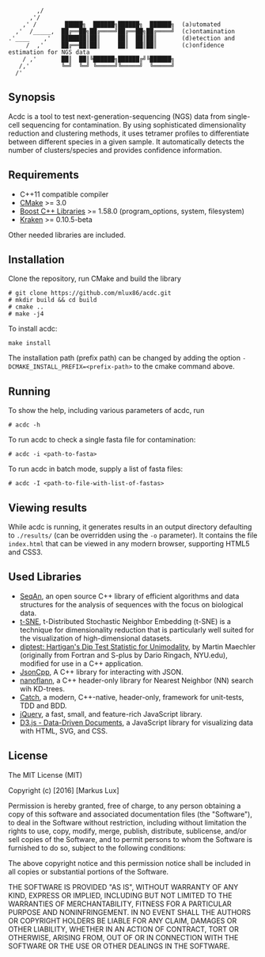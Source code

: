 ```
        ,/
      ,'/
    ,' /        █████╗  ██████╗██████╗  ██████╗  (a)utomated
  ,'  /_____,  ██╔══██╗██╔════╝██╔══██╗██╔════╝  (c)ontamination
.'____    ,'   ███████║██║     ██║  ██║██║       (d)etection and
     /  ,'     ██╔══██║██║     ██║  ██║██║       (c)onfidence estimation for NGS data
    / ,'       ██║  ██║╚██████╗██████╔╝╚██████╗
   /,'         ╚═╝  ╚═╝ ╚═════╝╚═════╝  ╚═════╝
  /'
```

## Synopsis

Acdc is a tool to test next-generation-sequencing (NGS) data from single-cell sequencing for contamination. By using sophisticated dimensionality reduction and clustering methods, it uses tetramer profiles to differentiate between different species in a given sample. It automatically detects the number of clusters/species and provides confidence information. 

## Requirements

* C++11 compatible compiler
* [CMake](https://cmake.org/) >= 3.0
* [Boost C++ Libraries](http://www.boost.org) >= 1.58.0 (program_options, system, filesystem)
* [Kraken](https://github.com/DerrickWood/kraken) >= 0.10.5-beta

Other needed libraries are included.

## Installation

Clone the repository, run CMake and build the library

```
# git clone https://github.com/mlux86/acdc.git
# mkdir build && cd build
# cmake ..
# make -j4
```

To install acdc:

```
make install
```

The installation path (prefix path) can be changed by adding the option `-DCMAKE_INSTALL_PREFIX=<prefix-path>` to the cmake command above.

## Running

To show the help, including various parameters of acdc, run

```
# acdc -h
```

To run acdc to check a single fasta file for contamination:

```
# acdc -i <path-to-fasta>
```

To run acdc in batch mode, supply a list of fasta files:

```
# acdc -I <path-to-file-with-list-of-fastas>
```

## Viewing results

While acdc is running, it generates results in an output directory defaulting to `./results/` (can be overridden using the `-o` parameter).
It contains the file `index.html` that can be viewed in any modern browser, supporting HTML5 and CSS3.

## Used Libraries

* [SeqAn](http://www.seqan.de/), an open source C++ library of efficient algorithms and data structures for the analysis of sequences with the focus on biological data.
* [t-SNE](https://lvdmaaten.github.io/tsne/), t-Distributed Stochastic Neighbor Embedding (t-SNE) is a technique for dimensionality reduction that is particularly well suited for the visualization of high-dimensional datasets.
* [diptest: Hartigan's Dip Test Statistic for Unimodality](https://cran.r-project.org/web/packages/diptest/), by Martin Maechler (originally from Fortran and S-plus by Dario Ringach, NYU.edu), modified for use in a C++ application.
* [JsonCpp](https://github.com/open-source-parsers/jsoncpp), A C++ library for interacting with JSON.
* [nanoflann](https://github.com/jlblancoc/nanoflann), a C++ header-only library for Nearest Neighbor (NN) search wih KD-trees.
* [Catch](https://github.com/philsquared/Catch), a modern, C++-native, header-only, framework for unit-tests, TDD and BDD.
* [jQuery](https://jquery.com/), a fast, small, and feature-rich JavaScript library. 
* [D3.js - Data-Driven Documents](https://d3js.org/), a JavaScript library for visualizing data with HTML, SVG, and CSS.

## License

The MIT License (MIT)

Copyright (c) [2016] [Markus Lux]

Permission is hereby granted, free of charge, to any person obtaining a copy
of this software and associated documentation files (the "Software"), to deal
in the Software without restriction, including without limitation the rights
to use, copy, modify, merge, publish, distribute, sublicense, and/or sell
copies of the Software, and to permit persons to whom the Software is
furnished to do so, subject to the following conditions:

The above copyright notice and this permission notice shall be included in all
copies or substantial portions of the Software.

THE SOFTWARE IS PROVIDED "AS IS", WITHOUT WARRANTY OF ANY KIND, EXPRESS OR
IMPLIED, INCLUDING BUT NOT LIMITED TO THE WARRANTIES OF MERCHANTABILITY,
FITNESS FOR A PARTICULAR PURPOSE AND NONINFRINGEMENT. IN NO EVENT SHALL THE
AUTHORS OR COPYRIGHT HOLDERS BE LIABLE FOR ANY CLAIM, DAMAGES OR OTHER
LIABILITY, WHETHER IN AN ACTION OF CONTRACT, TORT OR OTHERWISE, ARISING FROM,
OUT OF OR IN CONNECTION WITH THE SOFTWARE OR THE USE OR OTHER DEALINGS IN THE
SOFTWARE.